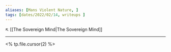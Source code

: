 ```yaml
---
aliases: [Mans Violent Nature, ]
tags: [dates/2022/02/14, writeups ]
---
```

↖️ [[The Sovereign Mind|The Sovereign Mind]]

---
 
<% tp.file.cursor(2) %>
